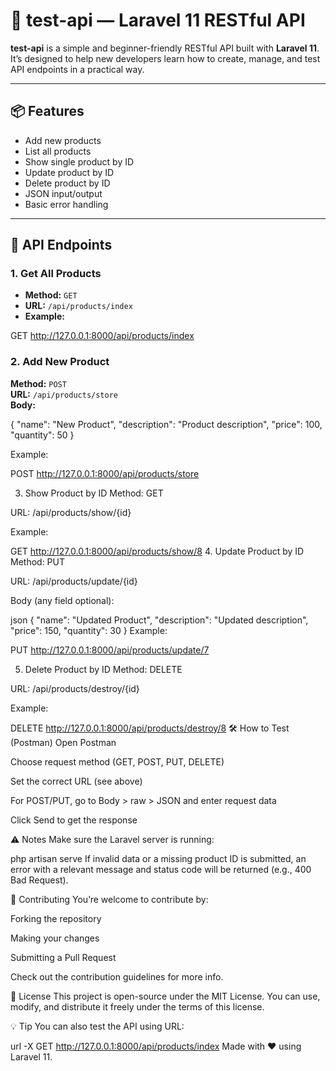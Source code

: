 # 🧪 test-api — Laravel 11 RESTful API

**test-api** is a simple and beginner-friendly RESTful API built with **Laravel 11**.  
It’s designed to help new developers learn how to create, manage, and test API endpoints in a practical way.

---

## 📦 Features

- Add new products  
- List all products  
- Show single product by ID  
- Update product by ID  
- Delete product by ID  
- JSON input/output  
- Basic error handling

---

## 🚀 API Endpoints

### 1. Get All Products
- **Method:** `GET`  
- **URL:** `/api/products/index`  
- **Example:**


GET http://127.0.0.1:8000/api/products/index

### 2. Add New Product
**Method:** `POST`  
**URL:** `/api/products/store`  
**Body:**

{
  "name": "New Product",
  "description": "Product description",
  "price": 100,
  "quantity": 50
}

Example:


POST http://127.0.0.1:8000/api/products/store

3. Show Product by ID
Method: GET

URL: /api/products/show/{id}

Example:


GET http://127.0.0.1:8000/api/products/show/8
4. Update Product by ID
Method: PUT

URL: /api/products/update/{id}

Body (any field optional):

json
{
  "name": "Updated Product",
  "description": "Updated description",
  "price": 150,
  "quantity": 30
}
Example:

PUT http://127.0.0.1:8000/api/products/update/7

5. Delete Product by ID
Method: DELETE

URL: /api/products/destroy/{id}

Example:

DELETE http://127.0.0.1:8000/api/products/destroy/8
🛠 How to Test (Postman)
Open Postman

Choose request method (GET, POST, PUT, DELETE)

Set the correct URL (see above)

For POST/PUT, go to Body > raw > JSON and enter request data

Click Send to get the response

⚠️ Notes
Make sure the Laravel server is running:


php artisan serve
If invalid data or a missing product ID is submitted, an error with a relevant message and status code will be returned (e.g., 400 Bad Request).

🤝 Contributing
You’re welcome to contribute by:

Forking the repository

Making your changes

Submitting a Pull Request

Check out the contribution guidelines for more info.

📄 License
This project is open-source under the MIT License.
You can use, modify, and distribute it freely under the terms of this license.

💡 Tip
You can also test the API using URL:

url -X GET http://127.0.0.1:8000/api/products/index
Made with ❤️ using Laravel 11.
